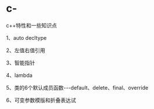 # c-
c++特性和一些知识点

1、auto decltype

2、左值右值引用

3、智能指针

4、lambda

5、类的6个默认成员函数---default、delete、final、override

6、可变参数模版和折叠表达试



